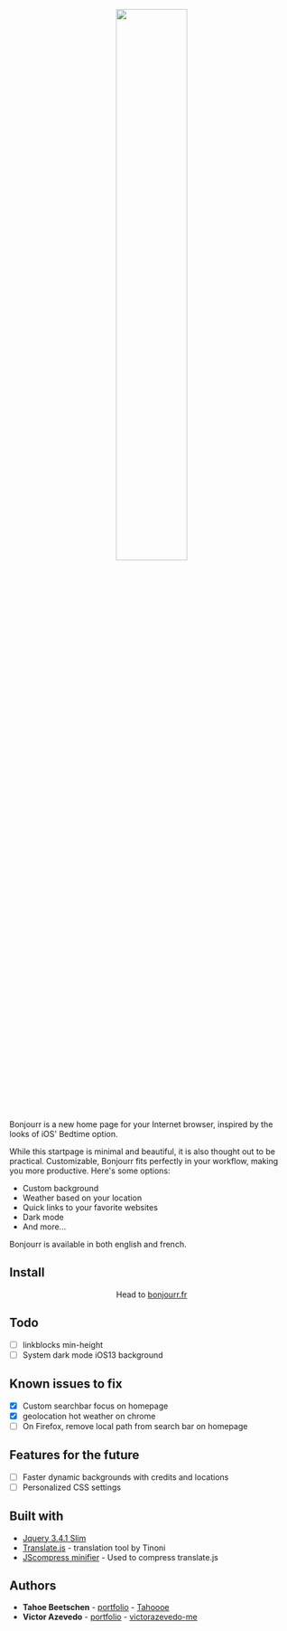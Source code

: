 <p align="center">
  <img src="https://raw.githubusercontent.com/victorazevedo-me/Bonjourr/master/src/images/popup/bonjourrpopup.png" width="50%"></img>
</p>


Bonjourr is a new home page for your Internet browser, inspired by the looks of iOS' Bedtime option.

While this startpage is minimal and beautiful, it is also thought out to be practical. Customizable, Bonjourr fits perfectly in your workflow, making you more productive. Here's some options:

* Custom background
* Weather based on your location
* Quick links to your favorite websites
* Dark mode
* And more...

Bonjourr is available in both english and french.

## Install

<p align="center">Head to <a href="https://bonjourr.fr">bonjourr.fr</a></p>

## Todo

- [ ] linkblocks min-height
- [ ] System dark mode iOS13 background

## Known issues to fix

- [x] Custom searchbar focus on homepage
- [x] geolocation hot weather on chrome
- [ ] On Firefox, remove local path from search bar on homepage

## Features for the future

- [ ] Faster dynamic backgrounds with credits and locations
- [ ] Personalized CSS settings

## Built with

* [Jquery 3.4.1 Slim](https://code.jquery.com/jquery-3.4.1.slim.min.js)
* [Translate.js](https://github.com/tinoni/translate.js) - translation tool by Tinoni
* [JScompress minifier](https://jscompress.com/) - Used to compress translate.js

## Authors

* **Tahoe Beetschen** - [portfolio](https://tahoe.be) - [Tahoooe](https://github.com/Tahoooe)
* **Victor Azevedo** - [portfolio](https://victor-azevedo.me) - [victorazevedo-me](https://github.com/victorazevedo-me)
